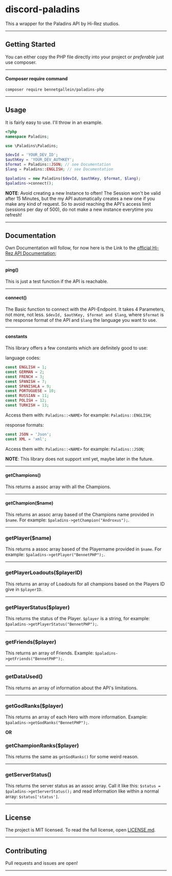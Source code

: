 # discord-paladins

This a wrapper for the Paladins API by Hi-Rez studios.
___
## Getting Started

You can either copy the PHP file directly into your project or _preferable_ just use composer.
___
#### Composer require command
`composer require bennetgallein/paladins-php`
___
## Usage

It is fairly easy to use. I'll throw in an example.

```php
<?php
namespace Paladins;

use \Paladins\Paladins;

$devId = 'YOUR_DEV_ID';
$authKey = 'YOUR_DEV_AUTHKEY';
$format = Paladins::JSON; // see Documentation
$lang = Paladins::ENGLISH; // see Documentation

$paladins = new Paladins($devId, $authKey, $format, $lang);
$paladins->connect();
```
__NOTE__: Avoid creating a new Instance to often! The Session won't be valid after 15 Minutes, but the my API automatically creates a new one if you make any kind of request. So to avoid reaching the API's access limit (sessions per day of 500), do not make a new instance everytime you refresh!
___
## Documentation

Own Documentation will follow, for now here is the Link to the [official Hi-Rez API Documentation](https://docs.google.com/document/d/1OFS-3ocSx-1Rvg4afAnEHlT3917MAK_6eJTR6rzr-BM/edit);
***
#### ping()

This is just a test function if the API is reachable.
___
#### connect()

The Basic function to connect with the API-Endpoint. It takes 4 Parameters, not more, not less.
`$devId, $authKey, $format and $lang`, where `$format` is the response format of the API and `$lang` the language you want to use.
___
#### constants

This library offers a few constants which are definitely good to use:

language codes:
```php
const ENGLISH = 1;
const GERMAN = 2;
const FRENCH = 3;
const SPANISH = 7;
const SPANISHLA = 9;
const PORTUGUESE = 10;
const RUSSIAN = 11;
const POLISH = 12;
const TURKISH = 13;
```
Access them with: `Paladins::<NAME>` for example: `Paladins::ENGLISH`;

response formats:
```php
const JSON = 'Json';
const XML = 'xml';
```
Access them with: `Paladins::<NAME>` for example: `Paladins::JSON`;

__NOTE__: This library does not support xml yet, maybe later in the future.
___
#### getChampions()

This returns a assoc array with all the Champions.
___
#### getChampion($name)

This returns an assoc array based of the Champions name provided in `$name`. For example: `$paladins->getChampion("Androxus");`.
___
### getPlayer($name)

This returns a assoc array based of the Playername provided in `$name`. For example: `$paladins->getPlayer("BennetPHP");`.
___
### getPlayerLoadouts($playerID)

This returns an array of Loadouts for all champions based on the Players ID give in `$playerID`.
___
### getPlayerStatus($player)

This returns the status of the Player. `$player` is a string, for example: `$paladins->getPlayerStatus("BennetPHP");`.
___
### getFriends($player)

This returns an array of Friends. Example: `$paladins->getFriends("BennetPHP");`.
___
### getDataUsed()

This returns an array of information about the API's limitations.
___
### getGodRanks($player)

This returns an array of each Hero with more information. Example: `$paladins->getGodRanks("BennetPHP");`.

__OR__

### getChampionRanks($player)

This returns the same as `getGodRanks()` for some weird reason.

___
### getServerStatus()

This returns the server status as an assoc array. Call it like this: `$status = $paladins->getServerStatus();` and read information like within a normal array: `$status['status']`.
___
## License

The project is MIT licensed. To read the full license, open [LICENSE.md](LICENSE.md).
___
## Contributing

Pull requests and issues are open!
___
